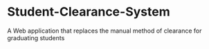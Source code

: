 # Student-Clearance-System
A Web application that replaces the manual method of clearance for graduating students
